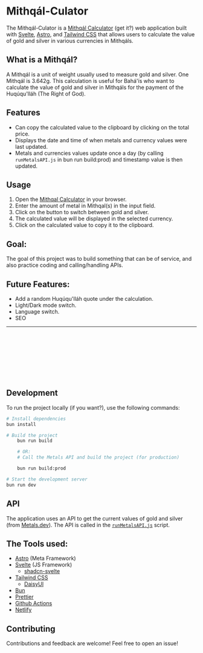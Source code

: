 # Mithqál-Culator

The Mithqál-Culator is a [Mithqál Calculator](https://mithqal.app/) (get it?) web application built with [Svelte](https://svelte.dev/), [Astro](https://astro.build/), and [Tailwind CSS](https://tailwindcss.com/) that allows users to calculate the value of gold and silver in various currencies in Mithqáls.

## What is a Mithqál?
A Mithqál is a unit of weight usually used to measure gold and silver. One Mithqál is 3.642g. This calculation is useful for Bahá'ís who want to calculate the value of gold and silver in Mithqáls for the payment of the Huqúqu'lláh (The Right of God).




## Features
- Can copy the calculated value to the clipboard by clicking on the total price.
- Displays the date and time of when metals and currency values were last updated.
- Metals and currencies values update once a day (by calling `runMetalsAPI.js` in bun run build:prod) and timestamp value is then updated.

## Usage

1. Open the [Mithqal Calculator](https://mithqal.app/) in your browser.
2. Enter the amount of metal in Mithqal(s) in the input field.
3. Click on the button to switch between gold and silver.
4. The calculated value will be displayed in the selected currency.
5. Click on the calculated value to copy it to the clipboard.

## Goal:

The goal of this project was to build something that can be of service, and also practice coding and calling/handling APIs.

## Future Features:
- Add a random Huqúqu'lláh quote under the calculation.
- Light/Dark mode switch.
- Language switch.
- SEO




----------------------------------------------------------------------------------------------------------------------------
<br><br><br><br><br><br><br>

## Development

To run the project locally (if you want?), use the following commands:

```sh
# Install dependencies
bun install

# Build the project
    bun run build

    # OR: 
    # Call the Metals API and build the project (for production) 

    bun run build:prod

# Start the development server
bun run dev
```

## API

The application uses an API to get the current values of gold and silver (from [Metals.dev](https://metals.dev/)). The API is called in the [`runMetalsAPI.js`](command:_github.copilot.openRelativePath?%5B%22runMetalsAPI.js%22%5D "runMetalsAPI.js") script.

## The Tools used:

- [Astro](https://astro.build/) (Meta Framework)
- [Svelte](https://svelte.dev/) (JS Framework)
    - [shadcn-svelte](https://www.shadcn-svelte.com)
- [Tailwind CSS](https://tailwindcss.com/)
    - [DaisyUI](https://daisyui.com/)
- [Bun](https://bun.sh)
- [Prettier](https://prettier.io/)
- [Github Actions](https://github.com/features/actions)
- [Netlify](https://www.netlify.com/)


## Contributing

Contributions and feedback are welcome! Feel free to open an issue!